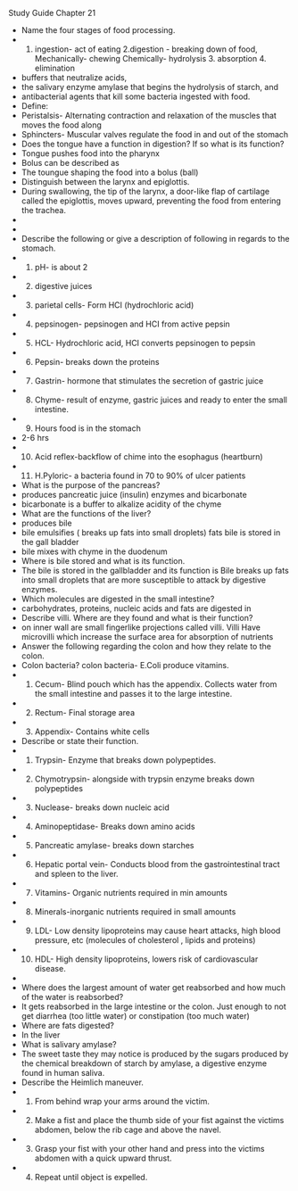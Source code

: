 Study Guide Chapter 21- Name the four stages of food processing.- 1. ingestion- act of eating  2.digestion - breaking down of food, Mechanically- chewing  Chemically- hydrolysis 3. absorption 4. elimination- buffers that neutralize acids,- the salivary enzyme amylase that begins the hydrolysis of starch, and- antibacterial agents that kill some bacteria ingested with food.- Define:- Peristalsis- Alternating contraction and relaxation of the muscles that moves the food along- Sphincters- Muscular valves regulate the food in and out of the stomach- Does the tongue have a function in digestion?  If so what is its function?- Tongue pushes food into the pharynx- Bolus can be described as- The toungue shaping the food into a bolus (ball)- Distinguish between the larynx and epiglottis.- During swallowing, the tip of the larynx, a door-like flap of cartilage called the epiglottis, moves upward, preventing the food from entering the trachea.- - - Describe the following or give a description of following in regards to the stomach.- 1.	pH- is about 2- 2.	digestive juices- 3.	parietal cells- Form HCI (hydrochloric acid)- 4.	pepsinogen- pepsinogen and HCI from active pepsin- 5.	HCL- Hydrochloric acid, HCI converts pepsinogen to pepsin- 6.	Pepsin- breaks down the proteins- 7.	Gastrin- hormone that stimulates the secretion of gastric juice- 8.	Chyme- result of enzyme, gastric juices and ready to enter the small intestine.- 9.	Hours food is in the stomach- 2-6 hrs- 10.	Acid reflex-backflow of chime into the esophagus (heartburn)- 11.	H.Pyloric- a bacteria found in 70 to 90% of ulcer patients- What is the purpose of the pancreas?- produces pancreatic juice (insulin) enzymes and bicarbonate- bicarbonate is a buffer to alkalize acidity of the chyme- What are the functions of the liver?- produces bile- bile emulsifies ( breaks up fats into small droplets) fats bile is stored in the gall  bladder- bile mixes with chyme in the duodenum- Where is bile stored and what is its function.- The bile is stored in the gallbladder and its function is Bile breaks up fats into small droplets that are more susceptible to attack by digestive enzymes.- Which molecules are digested in the small intestine?- carbohydrates, proteins, nucleic acids and fats are digested in- Describe villi.  Where are they found and what is their function?- on inner wall are small fingerlike projections called villi. Villi Have microvilli which increase the surface area for absorption of nutrients- Answer the following regarding the colon and how they relate to the colon.- Colon bacteria? colon bacteria- E.Coli produce vitamins.- 1.	Cecum- Blind pouch which has the appendix. Collects water from the small intestine and passes it to the large intestine.- 2.	Rectum- Final storage area- 3.	Appendix- Contains white cells- Describe or state their function.- 1.	Trypsin- Enzyme that breaks down polypeptides.- 2.	Chymotrypsin- alongside with trypsin enzyme breaks down polypeptides- 3.	Nuclease- breaks down nucleic acid- 4.	Aminopeptidase- Breaks down amino acids- 5.	Pancreatic amylase- breaks down starches- 6.	Hepatic portal vein- Conducts blood from the gastrointestinal tract and spleen to the liver.- 7.	Vitamins- Organic nutrients required in min amounts- 8.	Minerals-inorganic nutrients required in small amounts- 9.	LDL- Low density lipoproteins may cause heart attacks, high blood pressure, etc (molecules of cholesterol , lipids and proteins)- 10.	HDL- High density lipoproteins, lowers risk of cardiovascular disease.- - Where does the largest amount of water get reabsorbed and how much of the water is reabsorbed?- It gets reabsorbed in the large intestine or the colon.  Just enough to not get diarrhea (too little water) or constipation (too much water)- Where are fats digested?- In the liver- What is salivary amylase?- The sweet taste they may notice is produced by the sugars produced by the chemical breakdown of starch by amylase, a digestive enzyme found in human saliva.- Describe the Heimlich maneuver.- 1)	From behind wrap your arms around the victim.- 2)	Make a fist and place the thumb side of your fist against the victims abdomen, below the rib cage and above the navel.- 3)	Grasp your fist with your other hand and press into the victims abdomen with a quick upward thrust.- 4)	Repeat until object is expelled.